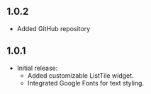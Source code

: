 ## 1.0.2

* Added GitHub repository

## 1.0.1

* Initial release:
  - Added customizable ListTile widget.
  - Integrated Google Fonts for text styling.